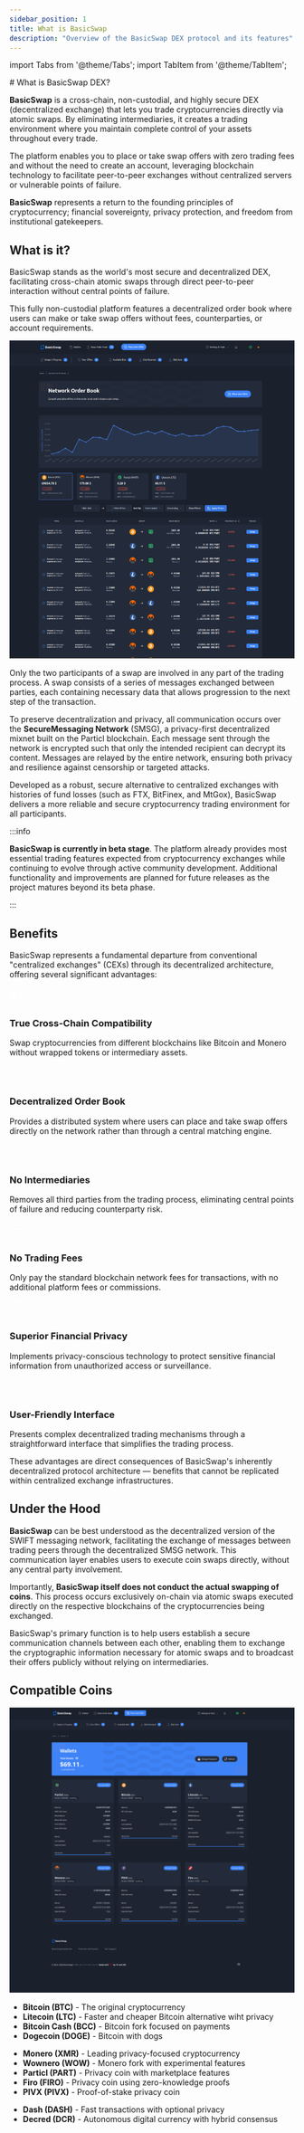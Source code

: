 ```yaml
---
sidebar_position: 1
title: What is BasicSwap
description: "Overview of the BasicSwap DEX protocol and its features"
---
```


import Tabs from '@theme/Tabs';
import TabItem from '@theme/TabItem';

<div style={{textAlign: 'center'}}>
  # What is BasicSwap DEX?
</div>

**BasicSwap** is a cross-chain, non-custodial, and highly secure DEX (decentralized exchange) that lets you trade cryptocurrencies directly via atomic swaps. By eliminating intermediaries, it creates a trading environment where you maintain complete control of your assets throughout every trade. 

The platform enables you to place or take swap offers with zero trading fees and without the need to create an account, leveraging blockchain technology to facilitate peer-to-peer exchanges without centralized servers or vulnerable points of failure.

**BasicSwap** represents a return to the founding principles of cryptocurrency; financial sovereignty, privacy protection, and freedom from institutional gatekeepers.

## What is it?

BasicSwap stands as the world's most secure and decentralized DEX, facilitating cross-chain atomic swaps through direct peer-to-peer interaction without central points of failure.

This fully non-custodial platform features a decentralized order book where users can make or take swap offers without fees, counterparties, or account requirements. 

<div style={{textAlign: 'center', marginBottom: '1.5rem'}}>
  <img src="/img/images/basicswap_orders.png" alt="BasicSwap's order book" style={{borderRadius: '8px', maxWidth: '100%', boxShadow: '0 4px 8px rgba(0, 0, 0, 0.1)'}}/>
  <p style={{fontStyle: 'italic', marginTop: '0.5rem'}}>
  </p>
</div>

Only the two participants of a swap are involved in any part of the trading process. A swap consists of a series of messages exchanged between parties, each containing necessary data that allows progression to the next step of the transaction.

To preserve decentralization and privacy, all communication occurs over the **SecureMessaging Network** (SMSG), a privacy-first decentralized mixnet built on the Particl blockchain. Each message sent through the network is encrypted such that only the intended recipient can decrypt its content. Messages are relayed by the entire network, ensuring both privacy and resilience against censorship or targeted attacks. 

Developed as a robust, secure alternative to centralized exchanges with histories of fund losses (such as FTX, BitFinex, and MtGox), BasicSwap delivers a more reliable and secure cryptocurrency trading environment for all participants. 

:::info

**BasicSwap is currently in beta stage**. The platform already provides most essential trading features expected from cryptocurrency exchanges while continuing to evolve through active community development. Additional functionality and improvements are planned for future releases as the project matures beyond its beta phase.

:::

## Benefits

BasicSwap represents a fundamental departure from conventional "centralized exchanges" (CEXs) through its decentralized architecture, offering several significant advantages:

<div className="container" style={{marginTop: '2rem'}}>
  <div className="row">
    <div className="col col--4" style={{marginBottom: '2rem'}}>
      <div className="card" style={{height: '100%', padding: '1.5rem', borderRadius: '12px', boxShadow: '0 4px 12px rgba(0, 0, 0, 0.08)', transition: 'transform 0.2s', cursor: 'default'}}>
        <div style={{display: 'flex', flexDirection: 'column', alignItems: 'center', height: '100%'}}>
          <div style={{backgroundColor: '#3b82f6', width: '60px', height: '60px', borderRadius: '50%', display: 'flex', justifyContent: 'center', alignItems: 'center', marginBottom: '1rem'}}>
            <svg xmlns="http://www.w3.org/2000/svg" width="28" height="28" viewBox="0 0 24 24" fill="none" stroke="white" strokeWidth="2" strokeLinecap="round" strokeLinejoin="round">
              <rect width="8" height="8" x="2" y="2" rx="1"></rect>
              <path d="M14 2c1.5 0 3 1.5 3 3v7"></path>
              <path d="M20 2c.5 0 1 .5 1 1v17c0 .5-.5 1-1 1h-1c-.5 0-1-.5-1-1V3c0-.5.5-1 1-1h1z"></path>
              <path d="M14 12a1 1 0 0 1 1-1h1a1 1 0 0 1 1 1v3h-3v-3z"></path>
              <path d="M3 10a1 1 0 0 1 1 1v6a1 1 0 0 1-1 1h0a1 1 0 0 1-1-1v-6a1 1 0 0 1 1-1h0z"></path>
              <path d="M7 10a1 1 0 0 1 1 1v6a1 1 0 0 1-1 1h0a1 1 0 0 1-1-1v-6a1 1 0 0 1 1-1h0z"></path>
              <path d="M11 10a1 1 0 0 1 1 1v6a1 1 0 0 1-1 1h0a1 1 0 0 1-1-1v-6a1 1 0 0 1 1-1h0z"></path>
            </svg>
          </div>
          <h3 style={{textAlign: 'center', marginBottom: '0.75rem', fontSize: '1.2rem', fontWeight: 'bold'}}>True Cross-Chain Compatibility</h3>
          <p style={{textAlign: 'center', margin: '0', flex: '1'}}>Swap cryptocurrencies from different blockchains like Bitcoin and Monero without wrapped tokens or intermediary assets.</p>
        </div>
      </div>
    </div>
    <div className="col col--4" style={{marginBottom: '2rem'}}>
      <div className="card" style={{height: '100%', padding: '1.5rem', borderRadius: '12px', boxShadow: '0 4px 12px rgba(0, 0, 0, 0.08)', transition: 'transform 0.2s', cursor: 'default'}}>
        <div style={{display: 'flex', flexDirection: 'column', alignItems: 'center', height: '100%'}}>
          <div style={{backgroundColor: '#3b82f6', width: '60px', height: '60px', borderRadius: '50%', display: 'flex', justifyContent: 'center', alignItems: 'center', marginBottom: '1rem'}}>
            <svg xmlns="http://www.w3.org/2000/svg" width="28" height="28" viewBox="0 0 24 24" fill="none" stroke="white" strokeWidth="2" strokeLinecap="round" strokeLinejoin="round">
              <path d="M16 4h2a2 2 0 0 1 2 2v14a2 2 0 0 1-2 2H6a2 2 0 0 1-2-2V6a2 2 0 0 1 2-2h2"></path>
              <rect width="8" height="4" x="8" y="2" rx="1" ry="1"></rect>
              <path d="M12 11h4"></path>
              <path d="M12 16h4"></path>
              <path d="M8 11h.01"></path>
              <path d="M8 16h.01"></path>
            </svg>
          </div>
          <h3 style={{textAlign: 'center', marginBottom: '0.75rem', fontSize: '1.2rem', fontWeight: 'bold'}}>Decentralized Order Book</h3>
          <p style={{textAlign: 'center', margin: '0', flex: '1'}}>Provides a distributed system where users can place and take swap offers directly on the network rather than through a central matching engine.</p>
        </div>
      </div>
    </div>
    <div className="col col--4" style={{marginBottom: '2rem'}}>
      <div className="card" style={{height: '100%', padding: '1.5rem', borderRadius: '12px', boxShadow: '0 4px 12px rgba(0, 0, 0, 0.08)', transition: 'transform 0.2s', cursor: 'default'}}>
        <div style={{display: 'flex', flexDirection: 'column', alignItems: 'center', height: '100%'}}>
          <div style={{backgroundColor: '#3b82f6', width: '60px', height: '60px', borderRadius: '50%', display: 'flex', justifyContent: 'center', alignItems: 'center', marginBottom: '1rem'}}>
            <svg xmlns="http://www.w3.org/2000/svg" width="28" height="28" viewBox="0 0 24 24" fill="none" stroke="white" strokeWidth="2" strokeLinecap="round" strokeLinejoin="round">
              <path d="M20 17.58A5 5 0 0 0 18 8h-1.26A8 8 0 1 0 4 16.25"></path>
              <line x1="8" x2="8" y1="16" y2="20"></line>
              <line x1="8" x2="16" y1="20" y2="20"></line>
              <line x1="16" x2="16" y1="20" y2="16"></line>
              <line x1="12" x2="12" y1="20" y2="16"></line>
            </svg>
          </div>
          <h3 style={{textAlign: 'center', marginBottom: '0.75rem', fontSize: '1.2rem', fontWeight: 'bold'}}>No Intermediaries</h3>
          <p style={{textAlign: 'center', margin: '0', flex: '1'}}>Removes all third parties from the trading process, eliminating central points of failure and reducing counterparty risk.</p>
        </div>
      </div>
    </div>
    <div className="col col--4" style={{marginBottom: '2rem'}}>
      <div className="card" style={{height: '100%', padding: '1.5rem', borderRadius: '12px', boxShadow: '0 4px 12px rgba(0, 0, 0, 0.08)', transition: 'transform 0.2s', cursor: 'default'}}>
        <div style={{display: 'flex', flexDirection: 'column', alignItems: 'center', height: '100%'}}>
          <div style={{backgroundColor: '#3b82f6', width: '60px', height: '60px', borderRadius: '50%', display: 'flex', justifyContent: 'center', alignItems: 'center', marginBottom: '1rem'}}>
            <svg xmlns="http://www.w3.org/2000/svg" width="28" height="28" viewBox="0 0 24 24" fill="none" stroke="white" strokeWidth="2" strokeLinecap="round" strokeLinejoin="round">
              <rect width="20" height="14" x="2" y="5" rx="2"></rect>
              <line x1="2" x2="22" y1="10" y2="10"></line>
              <line x1="7" x2="7" y1="15" y2="15"></line>
              <line x1="12" x2="12" y1="15" y2="15"></line>
            </svg>
          </div>
          <h3 style={{textAlign: 'center', marginBottom: '0.75rem', fontSize: '1.2rem', fontWeight: 'bold'}}>No Trading Fees</h3>
          <p style={{textAlign: 'center', margin: '0', flex: '1'}}>Only pay the standard blockchain network fees for transactions, with no additional platform fees or commissions.</p>
        </div>
      </div>
    </div>
    <div className="col col--4" style={{marginBottom: '2rem'}}>
      <div className="card" style={{height: '100%', padding: '1.5rem', borderRadius: '12px', boxShadow: '0 4px 12px rgba(0, 0, 0, 0.08)', transition: 'transform 0.2s', cursor: 'default'}}>
        <div style={{display: 'flex', flexDirection: 'column', alignItems: 'center', height: '100%'}}>
          <div style={{backgroundColor: '#3b82f6', width: '60px', height: '60px', borderRadius: '50%', display: 'flex', justifyContent: 'center', alignItems: 'center', marginBottom: '1rem'}}>
            <svg xmlns="http://www.w3.org/2000/svg" width="28" height="28" viewBox="0 0 24 24" fill="none" stroke="white" strokeWidth="2" strokeLinecap="round" strokeLinejoin="round">
              <rect width="18" height="11" x="3" y="11" rx="2" ry="2"></rect>
              <path d="M7 11V7a5 5 0 0 1 10 0v4"></path>
              <path d="M8 11V7a4 4 0 0 1 8 0v4"></path>
              <line x1="12" x2="12" y1="15" y2="17"></line>
            </svg>
          </div>
          <h3 style={{textAlign: 'center', marginBottom: '0.75rem', fontSize: '1.2rem', fontWeight: 'bold'}}>Superior Financial Privacy</h3>
          <p style={{textAlign: 'center', margin: '0', flex: '1'}}>Implements privacy-conscious technology to protect sensitive financial information from unauthorized access or surveillance.</p>
        </div>
      </div>
    </div>
    <div className="col col--4" style={{marginBottom: '2rem'}}>
      <div className="card" style={{height: '100%', padding: '1.5rem', borderRadius: '12px', boxShadow: '0 4px 12px rgba(0, 0, 0, 0.08)', transition: 'transform 0.2s', cursor: 'default'}}>
        <div style={{display: 'flex', flexDirection: 'column', alignItems: 'center', height: '100%'}}>
          <div style={{backgroundColor: '#3b82f6', width: '60px', height: '60px', borderRadius: '50%', display: 'flex', justifyContent: 'center', alignItems: 'center', marginBottom: '1rem'}}>
            <svg xmlns="http://www.w3.org/2000/svg" width="28" height="28" viewBox="0 0 24 24" fill="none" stroke="white" strokeWidth="2" strokeLinecap="round" strokeLinejoin="round">
              <path d="M22 12h-4l-3 9L9 3l-3 9H2"></path>
            </svg>
          </div>
          <h3 style={{textAlign: 'center', marginBottom: '0.75rem', fontSize: '1.2rem', fontWeight: 'bold'}}>User-Friendly Interface</h3>
          <p style={{textAlign: 'center', margin: '0', flex: '1'}}>Presents complex decentralized trading mechanisms through a straightforward interface that simplifies the trading process.</p>
        </div>
      </div>
    </div>
  </div>
</div>

These advantages are direct consequences of BasicSwap's inherently decentralized protocol architecture — benefits that cannot be replicated within centralized exchange infrastructures.

## Under the Hood

**BasicSwap** can be best understood as the decentralized version of the SWIFT messaging network, facilitating the exchange of messages between trading peers through the decentralized SMSG network. This communication layer enables users to execute coin swaps directly, without any central party involvement.

Importantly, **BasicSwap itself does not conduct the actual swapping of coins**. This process occurs exclusively on-chain via atomic swaps executed directly on the respective blockchains of the cryptocurrencies being exchanged. 

BasicSwap's primary function is to help users establish a secure communication channels between each other, enabling them to exchange the cryptographic information necessary for atomic swaps and to broadcast their offers publicly without relying on intermediaries.

## Compatible Coins

<div style={{textAlign: 'center', marginBottom: '1.5rem'}}>
  <img src="/img/images/basicswap_wallets.png" alt="BasicSwap's wallets page" style={{borderRadius: '8px', maxWidth: '100%', boxShadow: '0 4px 8px rgba(0, 0, 0, 0.1)'}}/>
  <p style={{fontStyle: 'italic', marginTop: '0.5rem'}}>
  </p>
</div>

<Tabs>
  <TabItem value="bitcoin" label="Bitcoin & Forks" default>
    <ul>
      <li><strong>Bitcoin (BTC)</strong> - The original cryptocurrency</li>
      <li><strong>Litecoin (LTC)</strong> - Faster and cheaper Bitcoin alternative wiht privacy</li>
      <li><strong>Bitcoin Cash (BCC)</strong> - Bitcoin fork focused on payments</li>
      <li><strong>Dogecoin (DOGE)</strong> - Bitcoin with dogs</li> 
    </ul>
  </TabItem>
  <TabItem value="privacy" label="Privacy Coins">
    <ul>
      <li><strong>Monero (XMR)</strong> - Leading privacy-focused cryptocurrency</li>
      <li><strong>Wownero (WOW)</strong> - Monero fork with experimental features</li>
      <li><strong>Particl (PART)</strong> - Privacy coin with marketplace features</li>
      <li><strong>Firo (FIRO)</strong> - Privacy coin using zero-knowledge proofs</li>
      <li><strong>PIVX (PIVX)</strong> - Proof-of-stake privacy coin</li>
    </ul>
  </TabItem>
  <TabItem value="other" label="Other Coins">
    <ul>
      <li><strong>Dash (DASH)</strong> - Fast transactions with optional privacy</li>
      <li><strong>Decred (DCR)</strong> - Autonomous digital currency with hybrid consensus</li>
    </ul>
  </TabItem>
</Tabs>